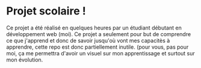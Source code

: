 # Projet scolaire !
  Ce projet a été réalisé en quelques heures par un étudiant débutant en développement web (moi). Ce projet a seulement pour but de comprendre ce que j'apprend et donc de savoir jusqu'où vont mes capacitès à apprendre, cette repo est donc partiellement inutile. (pour vous, pas pour moi, ça me permettra d'avoir un visuel sur mon apprentissage et surtout sur mon évolution.
  
